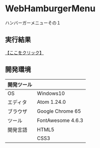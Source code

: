 # WebHamburgerMenu
ハンバーガーメニューその１

## 実行結果
[【ここをクリック】](https:)
  
## 開発環境
| 開発ツール |  |
|:-|:-|
| OS | Windows10 |
| エディタ | Atom 1.24.0 |
| ブラウザ | Google Chrome 65 |
| ツール | FontAwesome 4.6.3 |
| 開発言語 | HTML5 |
| | CSS3 |

